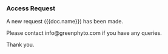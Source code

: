 <h3>Access Request</h3>

<p>A new request ({{doc.name}}) has been made.</p>

<p>Please contact info@greenphyto.com if you have any queries.</p>

<p>Thank you.</p>
